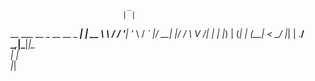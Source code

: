                               _    
                             | |   
 __   ___ __ _ __   __ _  ___| | __
 \ \ / / '__| '_ \ / _` |/ __| |/ /
  \ V /| |  | |_) | (_| | (__|   < 
   \_/ |_|  | .__/ \__,_|\___|_|\_\
            | |                    
            |_|                    
